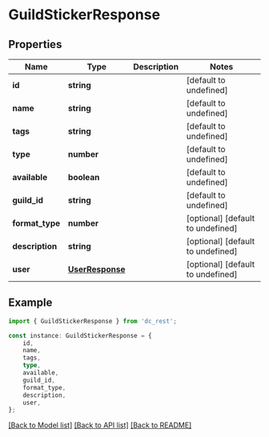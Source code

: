 # GuildStickerResponse


## Properties

Name | Type | Description | Notes
------------ | ------------- | ------------- | -------------
**id** | **string** |  | [default to undefined]
**name** | **string** |  | [default to undefined]
**tags** | **string** |  | [default to undefined]
**type** | **number** |  | [default to undefined]
**available** | **boolean** |  | [default to undefined]
**guild_id** | **string** |  | [default to undefined]
**format_type** | **number** |  | [optional] [default to undefined]
**description** | **string** |  | [optional] [default to undefined]
**user** | [**UserResponse**](UserResponse.md) |  | [optional] [default to undefined]

## Example

```typescript
import { GuildStickerResponse } from 'dc_rest';

const instance: GuildStickerResponse = {
    id,
    name,
    tags,
    type,
    available,
    guild_id,
    format_type,
    description,
    user,
};
```

[[Back to Model list]](../README.md#documentation-for-models) [[Back to API list]](../README.md#documentation-for-api-endpoints) [[Back to README]](../README.md)
